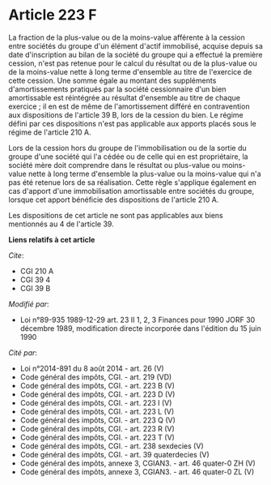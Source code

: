 # Article 223 F

La fraction de la plus-value ou de la moins-value afférente à la cession entre sociétés du groupe d'un élément d'actif
immobilisé, acquise depuis sa date d'inscription au bilan de la société du groupe qui a effectué la première cession, n'est
pas retenue pour le calcul du résultat ou de la plus-value ou de la moins-value nette à long terme d'ensemble au titre de
l'exercice de cette cession. Une somme égale au montant des suppléments d'amortissements pratiqués par la société
cessionnaire d'un bien amortissable est réintégrée au résultat d'ensemble au titre de chaque exercice ; il en est de même de
l'amortissement différé en contravention aux dispositions de l'article 39 B, lors de la cession du bien. Le régime défini par
ces dispositions n'est pas applicable aux apports placés sous le régime de l'article 210 A.

Lors de la cession hors du groupe de l'immobilisation ou de la sortie du groupe d'une société qui l'a cédée ou de celle qui
en est propriétaire, la société mère doit comprendre dans le résultat ou plus-value ou moins-value nette à long terme
d'ensemble la plus-value ou la moins-value qui n'a pas été retenue lors de sa réalisation. Cette règle s'applique également
en cas d'apport d'une immobilisation amortissable entre sociétés du groupe, lorsque cet apport bénéficie des dispositions de
l'article 210 A.

Les dispositions de cet article ne sont pas applicables aux biens mentionnés au 4 de l'article 39.

**Liens relatifs à cet article**

_Cite_:

  - CGI 210 A
  - CGI 39 4
  - CGI 39 B

_Modifié par_:

  - Loi n°89-935 1989-12-29 art. 23 II 1, 2, 3 Finances pour 1990 JORF 30 décembre 1989, modification directe incorporée dans l'édition du 15 juin 1990

_Cité par_:

  - Loi n°2014-891 du 8 août 2014 - art. 26 (V)
  - Code général des impôts, CGI. - art. 219 (VD)
  - Code général des impôts, CGI. - art. 223 B (V)
  - Code général des impôts, CGI. - art. 223 D (V)
  - Code général des impôts, CGI. - art. 223 I (V)
  - Code général des impôts, CGI. - art. 223 L (V)
  - Code général des impôts, CGI. - art. 223 Q (V)
  - Code général des impôts, CGI. - art. 223 R (V)
  - Code général des impôts, CGI. - art. 223 T (V)
  - Code général des impôts, CGI. - art. 238 sexdecies (V)
  - Code général des impôts, CGI. - art. 39 quaterdecies (V)
  - Code général des impôts, annexe 3, CGIAN3. - art. 46 quater-0 ZH (V)
  - Code général des impôts, annexe 3, CGIAN3. - art. 46 quater-0 ZL (V)
